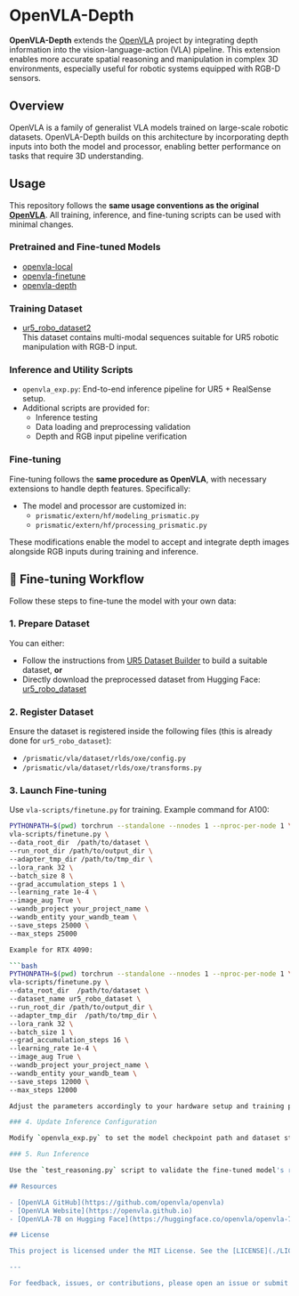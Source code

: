 # OpenVLA-Depth

**OpenVLA-Depth** extends the [OpenVLA](https://github.com/openvla/openvla) project by integrating depth information into the vision-language-action (VLA) pipeline. This extension enables more accurate spatial reasoning and manipulation in complex 3D environments, especially useful for robotic systems equipped with RGB-D sensors.

## Overview

OpenVLA is a family of generalist VLA models trained on large-scale robotic datasets. OpenVLA-Depth builds on this architecture by incorporating depth inputs into both the model and processor, enabling better performance on tasks that require 3D understanding.

## Usage

This repository follows the **same usage conventions as the original [OpenVLA](https://github.com/openvla/openvla)**. All training, inference, and fine-tuning scripts can be used with minimal changes.

### Pretrained and Fine-tuned Models

- [openvla-local](https://huggingface.co/CHU-2002/openvla-local)  
- [openvla-finetune](https://huggingface.co/CHU-2002/openvla-finetune)  
- [openvla-depth](https://huggingface.co/CHU-2002/openvla-depth)  

### Training Dataset

- [ur5_robo_dataset2](https://huggingface.co/datasets/CHU-2002/ur5_robo_dataset2)  
  This dataset contains multi-modal sequences suitable for UR5 robotic manipulation with RGB-D input.

### Inference and Utility Scripts

- `openvla_exp.py`: End-to-end inference pipeline for UR5 + RealSense setup.
- Additional scripts are provided for:
  - Inference testing
  - Data loading and preprocessing validation
  - Depth and RGB input pipeline verification

### Fine-tuning

Fine-tuning follows the **same procedure as OpenVLA**, with necessary extensions to handle depth features. Specifically:

- The model and processor are customized in:
  - `prismatic/extern/hf/modeling_prismatic.py`
  - `prismatic/extern/hf/processing_prismatic.py`

These modifications enable the model to accept and integrate depth images alongside RGB inputs during training and inference.

## 🔧 Fine-tuning Workflow

Follow these steps to fine-tune the model with your own data:

### 1. Prepare Dataset

You can either:

- Follow the instructions from [UR5 Dataset Builder](https://github.com/CHU-2002/UR5_dataset_builder) to build a suitable dataset, **or**
- Directly download the preprocessed dataset from Hugging Face: [ur5_robo_dataset](https://huggingface.co/datasets/CHU-2002/ur5_robo_dataset/)

### 2. Register Dataset

Ensure the dataset is registered inside the following files (this is already done for `ur5_robo_dataset`):

- `/prismatic/vla/dataset/rlds/oxe/config.py`
- `/prismatic/vla/dataset/rlds/oxe/transforms.py`

### 3. Launch Fine-tuning

Use `vla-scripts/finetune.py` for training. Example command for A100:

```bash
PYTHONPATH=$(pwd) torchrun --standalone --nnodes 1 --nproc-per-node 1 \
vla-scripts/finetune.py \
--data_root_dir  /path/to/dataset \
--run_root_dir /path/to/output_dir \
--adapter_tmp_dir /path/to/tmp_dir \
--lora_rank 32 \
--batch_size 8 \
--grad_accumulation_steps 1 \
--learning_rate 1e-4 \
--image_aug True \
--wandb_project your_project_name \
--wandb_entity your_wandb_team \
--save_steps 25000 \
--max_steps 25000

Example for RTX 4090:

```bash
PYTHONPATH=$(pwd) torchrun --standalone --nnodes 1 --nproc-per-node 1 \
vla-scripts/finetune.py \
--data_root_dir  /path/to/dataset \
--dataset_name ur5_robo_dataset \
--run_root_dir /path/to/output_dir \
--adapter_tmp_dir  /path/to/tmp_dir \
--lora_rank 32 \
--batch_size 1 \
--grad_accumulation_steps 16 \
--learning_rate 1e-4 \
--image_aug True \
--wandb_project your_project_name \
--wandb_entity your_wandb_team \
--save_steps 12000 \
--max_steps 12000

Adjust the parameters accordingly to your hardware setup and training plan.

### 4. Update Inference Configuration

Modify `openvla_exp.py` to set the model checkpoint path and dataset statistics (mean/std) for evaluation or robotic control.

### 5. Run Inference

Use the `test_reasoning.py` script to validate the fine-tuned model's reasoning and control performance.

## Resources

- [OpenVLA GitHub](https://github.com/openvla/openvla)
- [OpenVLA Website](https://openvla.github.io)
- [OpenVLA-7B on Hugging Face](https://huggingface.co/openvla/openvla-7b)

## License

This project is licensed under the MIT License. See the [LICENSE](./LICENSE) file for details.

---

For feedback, issues, or contributions, please open an issue or submit a pull request.

